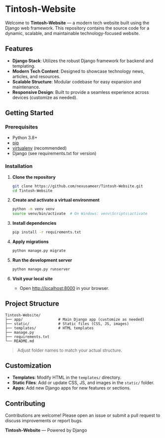 # Tintosh-Website

Welcome to **Tintosh-Website** — a modern tech website built using the Django web framework. This repository contains the source code for a dynamic, scalable, and maintainable technology-focused website.

## Features

- **Django Stack**: Utilizes the robust Django framework for backend and templating.
- **Modern Tech Content**: Designed to showcase technology news, articles, and resources.
- **Scalable Structure**: Modular codebase for easy expansion and maintenance.
- **Responsive Design**: Built to provide a seamless experience across devices (customize as needed).

## Getting Started

### Prerequisites

- Python 3.8+
- [pip](https://pip.pypa.io/en/stable/)
- [virtualenv](https://virtualenv.pypa.io/en/stable/) (recommended)
- Django (see requirements.txt for version)

### Installation

1. **Clone the repository**
   ```bash
   git clone https://github.com/nexusameer/Tintosh-Website.git
   cd Tintosh-Website
   ```

2. **Create and activate a virtual environment**
   ```bash
   python -m venv venv
   source venv/bin/activate  # On Windows: venv\Scripts\activate
   ```

3. **Install dependencies**
   ```bash
   pip install -r requirements.txt
   ```

4. **Apply migrations**
   ```bash
   python manage.py migrate
   ```

5. **Run the development server**
   ```bash
   python manage.py runserver
   ```

6. **Visit your local site**
   - Open [http://localhost:8000](http://localhost:8000) in your browser.

## Project Structure

```
Tintosh-Website/
├── app/                # Main Django app (customize as needed)
├── static/             # Static files (CSS, JS, images)
├── templates/          # HTML templates
├── manage.py
├── requirements.txt
└── README.md
```

> Adjust folder names to match your actual structure.

## Customization

- **Templates**: Modify HTML in the `templates/` directory.
- **Static Files**: Add or update CSS, JS, and images in the `static/` folder.
- **Apps**: Add new Django apps for new features or sections.

## Contributing

Contributions are welcome! Please open an issue or submit a pull request to discuss improvements or report bugs.



**Tintosh-Website** — Powered by Django
